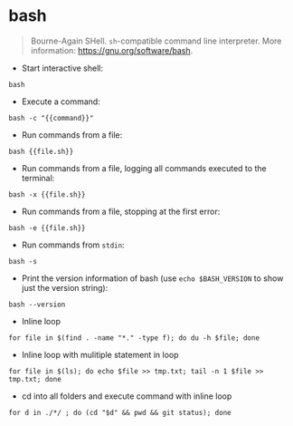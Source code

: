 # bash

> Bourne-Again SHell.
> `sh`-compatible command line interpreter.
> More information: <https://gnu.org/software/bash>.

- Start interactive shell:

`bash`

- Execute a command:

`bash -c "{{command}}"`

- Run commands from a file:

`bash {{file.sh}}`

- Run commands from a file, logging all commands executed to the terminal:

`bash -x {{file.sh}}`

- Run commands from a file, stopping at the first error:

`bash -e {{file.sh}}`

- Run commands from `stdin`:

`bash -s`

- Print the version information of bash (use `echo $BASH_VERSION` to show just the version string):

`bash --version`

- Inline loop

`for file in $(find . -name "*." -type f); do du -h $file; done`

- Inline loop with mulitiple statement in loop

`for file in $(ls); do echo $file >> tmp.txt; tail -n 1 $file >> tmp.txt; done`

- cd into all folders and execute command with inline loop

`for d in ./*/ ; do (cd "$d" && pwd && git status); done`